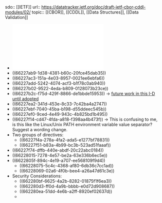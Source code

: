 sdo:: [[IETF]]
url:: https://datatracker.ietf.org/doc/draft-ietf-cbor-cddl-modules/02/
topic:: [[CBOR]], [[CDDL]], [[Data Structures]], [[Data Validation]]

- ![draft text in PDF form](../assets/draft-ietf-cbor-cddl-modules-02.txt_1713534588876_0.pdf)
- ((66227ab9-1d38-4381-b60c-20fce45dab35))
- ((66227ac3-151a-4e03-8957-0021ee6ebfa6))
- ((66227add-5242-4074-acf3-b1f78c0ab940))
- ((66227b02-9522-4eda-b809-0128073b23ce))
- ((66227b2c-f75d-429f-8866-de1bbde15953)) -> [future work in this I-D until adopted](https://datatracker.ietf.org/doc/draft-bormann-cbor-cddl-2-draft/)
- ((66227ea2-341d-453e-8c33-7c42ba4a2747))
- ((66227ebf-7040-45ba-b198-d55ddeec545b))
- ((66227ef0-9ced-4e49-943c-4b825bd1b495))
- ((66227f14-cd47-4fda-a818-f398aa4b473f)) -> This is confusing to me, is this like the Linux/Unix PATH environment variable value separator? Suggest a wording change.
- Two groups of directives:
	- ((66227f4a-278a-4fa2-ada5-e1277bf78831))
	- ((66227f51-b83a-4b99-bc3b-523ad51faaaf))
- ((66227f74-dffb-440e-abdf-20c22abc0184))
- ((66228015-7278-4e57-be2a-63e336b6ec5e))
- ((6622805f-894c-4e19-a707-ee568109f9d4))
	- ((66228075-5c4c-4368-af80-6db36c7cc1ad))
	- ((66228069-02a6-4f0b-bee4-a26a47d61c3e))
- Security Considerations:
	- ((662280bf-6625-4a2b-8282-01875f1f6ea3))
	- ((662280d3-ff0d-4a9b-bbbb-e0d72d908687))
	- ((662280ea-51dd-4e6b-a2ff-8920ef02637d))
	-
